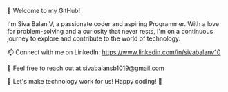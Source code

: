 
👋 Welcome to my GitHub!

I'm Siva Balan V, a passionate coder and aspiring Programmer. With a love for problem-solving and a curiosity that never rests, I'm on a continuous journey to explore and contribute to the world of technology.

📫 Connect with me on LinkedIn: https://www.linkedin.com/in/sivabalanv10

📧 Feel free to reach out at sivabalansb1019@gmail.com

🌟 Let's make technology work for us! Happy coding! 🌟
